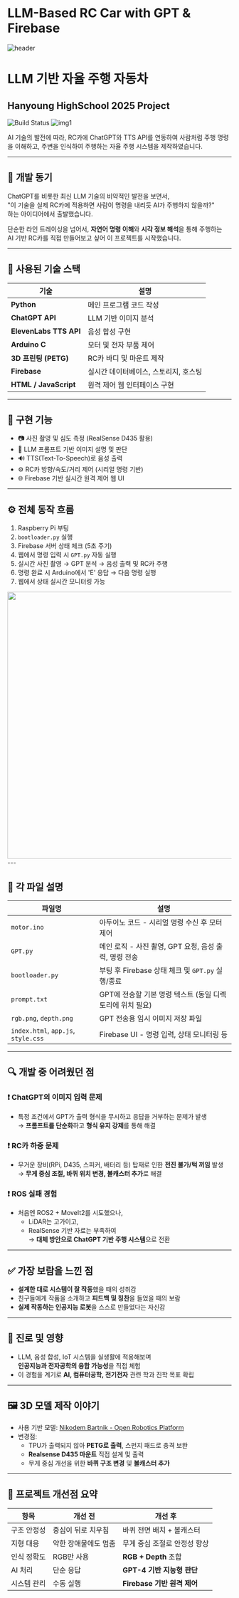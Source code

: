 # LLM-Based RC Car with GPT & Firebase
![header](https://capsule-render.vercel.app/api?type=waving&color=gradient&customColorList=10&height=200&text=LLM%20BASED%20SELF%20DRIVING%20CAR&fontSize=40&animation=twinkling&fontAlign=40&fontAlignY=36)
# LLM 기반 자율 주행 자동차
## Hanyoung HighSchool 2025 Project

![Build Status](https://img.shields.io/badge/python-3776AB?style=flat-square&logo=html5&logoColor=000000)
![img1](https://github.com/yunsoft-inc/LLM-Based-RC-Project/blob/main/rc.png)

AI 기술의 발전에 따라, RC카에 ChatGPT와 TTS API를 연동하여 사람처럼 주행 명령을 이해하고, 주변을 인식하여 주행하는 자율 주행 시스템을 제작하였습니다.

---

## 📌 개발 동기

ChatGPT를 비롯한 최신 LLM 기술의 비약적인 발전을 보면서,  
"이 기술을 실제 RC카에 적용하면 사람이 명령을 내리듯 AI가 주행하지 않을까?"  
하는 아이디어에서 출발했습니다.  

단순한 라인 트레이싱을 넘어서, **자연어 명령 이해**와 **시각 정보 해석**을 통해 주행하는  
AI 기반 RC카를 직접 만들어보고 싶어 이 프로젝트를 시작했습니다.

---

## 🔧 사용된 기술 스택

| 기술 | 설명 |
|------|------|
| **Python** | 메인 프로그램 코드 작성 |
| **ChatGPT API** | LLM 기반 이미지 분석 |
| **ElevenLabs TTS API** | 음성 합성 구현 |
| **Arduino C** | 모터 및 전자 부품 제어 |
| **3D 프린팅 (PETG)** | RC카 바디 및 마운트 제작 |
| **Firebase** | 실시간 데이터베이스, 스토리지, 호스팅 |
| **HTML / JavaScript** | 원격 제어 웹 인터페이스 구현 |

---

## 🧠 구현 기능

- 📷 사진 촬영 및 심도 측정 (RealSense D435 활용)
- 💬 LLM 프롬프트 기반 이미지 설명 및 판단
- 🔊 TTS(Text-To-Speech)로 음성 출력
- ⚙️ RC카 방향/속도/거리 제어 (시리얼 명령 기반)
- 🌐 Firebase 기반 실시간 원격 제어 웹 UI

---

## ⚙️ 전체 동작 흐름

1. Raspberry Pi 부팅
2. `bootloader.py` 실행
3. Firebase 서버 상태 체크 (5초 주기)
4. 웹에서 명령 입력 시 `GPT.py` 자동 실행
5. 실시간 사진 촬영 → GPT 분석 → 음성 출력 및 RC카 주행
6. 명령 완료 시 Arduino에서 'E' 응답 → 다음 명령 실행
7. 웹에서 상태 실시간 모니터링 가능
<img src="https://github.com/yunsoft-inc/LLM-Based-RC-Project/blob/main/con.png" width="600"/>
---

## 🧩 각 파일 설명

| 파일명 | 설명 |
|--------|------|
| `motor.ino` | 아두이노 코드 - 시리얼 명령 수신 후 모터 제어 |
| `GPT.py` | 메인 로직 - 사진 촬영, GPT 요청, 음성 출력, 명령 전송 |
| `bootloader.py` | 부팅 후 Firebase 상태 체크 및 `GPT.py` 실행/종료 |
| `prompt.txt` | GPT에 전송할 기본 명령 텍스트 (동일 디렉토리에 위치 필요) |
| `rgb.png`, `depth.png` | GPT 전송용 임시 이미지 저장 파일 |
| `index.html`, `app.js`, `style.css` | Firebase UI - 명령 입력, 상태 모니터링 등 |

---

## 🔍 개발 중 어려웠던 점

### ❗ ChatGPT의 이미지 입력 문제
- 특정 조건에서 GPT가 출력 형식을 무시하고 응답을 거부하는 문제가 발생  
→ **프롬프트를 단순화**하고 **형식 유지 강제**를 통해 해결

### ❗ RC카 하중 문제
- 무거운 장비(RPi, D435, 스피커, 배터리 등) 탑재로 인한 **전진 불가/턱 끼임** 발생  
→ **무게 중심 조절, 바퀴 위치 변경, 볼캐스터 추가**로 해결

### ❗ ROS 실패 경험
- 처음엔 ROS2 + MoveIt2를 시도했으나,
  - LiDAR는 고가이고,
  - RealSense 기반 자료는 부족하여  
→ **대체 방안으로 ChatGPT 기반 주행 시스템**으로 전환

---

## ✅ 가장 보람을 느낀 점

- **설계한 대로 시스템이 잘 작동**했을 때의 성취감
- 친구들에게 작품을 소개하고 **피드백 및 칭찬**을 들었을 때의 보람
- **실제 작동하는 인공지능 로봇**을 스스로 만들었다는 자신감

---

## 🎯 진로 및 영향

- LLM, 음성 합성, IoT 시스템을 실생활에 적용해보며  
  **인공지능과 전자공학의 융합 가능성**을 직접 체험
- 이 경험을 계기로 **AI, 컴퓨터공학, 전기전자** 관련 학과 진학 목표 확립

---

## 🖼️ 3D 모델 제작 이야기

- 사용 기반 모델: [Nikodem Bartnik - Open Robotics Platform](https://www.youtube.com/@nikodembartnik)
- 변경점:
  - TPU가 출력되지 않아 **PETG로 출력**, 스펀지 패드로 충격 보완
  - **Realsense D435 마운트** 직접 설계 및 출력
  - 무게 중심 개선을 위한 **바퀴 구조 변경** 및 **볼캐스터 추가**

---

## 🚀 프로젝트 개선점 요약

| 항목 | 개선 전 | 개선 후 |
|------|---------|---------|
| 구조 안정성 | 중심이 뒤로 치우침 | 바퀴 전면 배치 + 볼캐스터 |
| 지형 대응 | 약한 장애물에도 멈춤 | 무게 중심 조절로 안정성 향상 |
| 인식 정확도 | RGB만 사용 | **RGB + Depth** 조합 |
| AI 처리 | 단순 응답 | **GPT-4 기반 지능형 판단** |
| 시스템 관리 | 수동 실행 | **Firebase 기반 원격 제어** |
